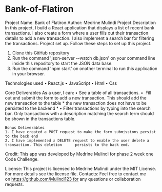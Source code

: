 # Bank-of-Flatiron

Project Name: Bank of Flatiron  Author: Medrine Mulindi
Project Description
In this project, I build a React application that displays a list of recent bank transactions. I also create a form where a user fills out their transaction details to add a new transaction. I also implement a search bar for filtering the transactions.
Project set up.
 Follow these steps to set up this project. 
1. Clone this GitHub repository
2. Run the command 'json-server --watch db.json' on your command line inside this repository to start the JSON data base.
3. Run the command 'npm start' on onother terminal to run this application in your browser.

Technologies used 
    • React.js
    • JavaScript
    • Html
    • Css

Core Deliverables
As a user, I can:
    • See a table of all transactions.
    •  Fill out and submit the form to add a new transaction. This should add the new transaction to the table * the new transaction does not have to be persisted to the backend *
    • Filter transactions by typing into the search bar. Only transactions with a description matching the search term should be shown in the transactions table.

    Bonus Deliverables
    1. I have created a POST request to make the form submissions persist to the back end
    2. I have implemented a DELETE request to enable the user delete a transaction. This deletion      persists to the back end.

Credit:
 This app was developed by Medrine Mulindi for phase 2 week one Code Challenge.
 
License:
 This project is licensed to Medrine Mulindi under the MIT License. For more details see the license file.
Contacts:
 Feel free to contact me on https://github.com/Mulindi123 for any questions or collaboration requests.

